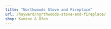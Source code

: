 ```yaml
---
title: "Northwoods Stove and Fireplace"
url: /hayward/northwoods-stove-and-fireplace/
shop: Kamine & Öfen
---
```


